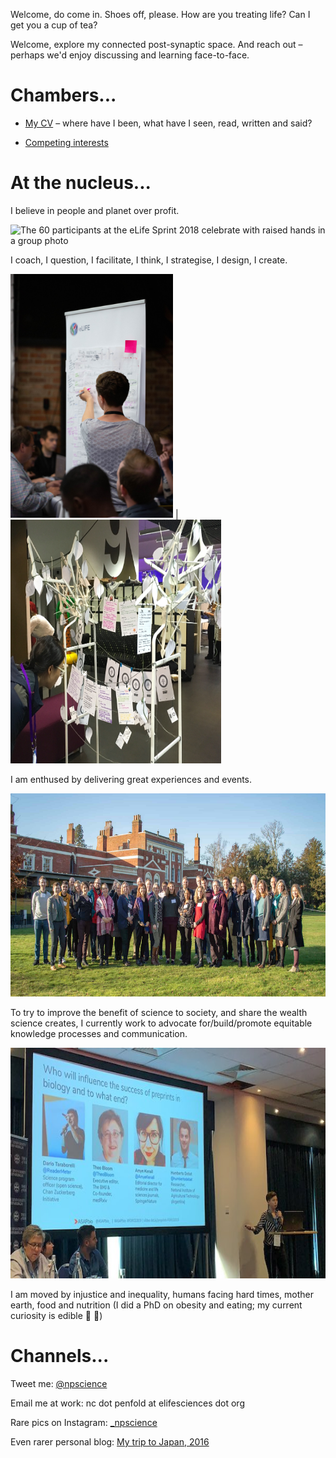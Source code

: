 Welcome,  do come in. Shoes off, please. How are you treating life? Can I get you a cup of tea? 

Welcome, explore my connected post-synaptic space. And reach out – perhaps we'd enjoy discussing and learning face-to-face. 

# Chambers...
* [My CV](/resume.md) – where have I been, what have I seen, read, written and said?
<!--* *TBD* Weeknotes – what's been happening at work and in life?
* *TBD* Soapbox – a space for developed thoughts (blogs) and undeveloped murmurs (scribbles)
* *TBD* Gratitude reel — I'm no island-->
* [Competing interests](/about-me.md)

# At the nucleus...

I believe in people and planet over profit.

<img src="/assets/img/Sprint2018photo.jpg" alt="The 60 participants at the eLife Sprint 2018 celebrate with raised hands in a group photo" style="height: 329px; width: 650px;"/>

I coach, I question, I facilitate, I think, I strategise, I design, I create.

<img src="/assets/img/sprint2019facilitation_325x488.jpg" alt="Naomi leads project design session" style="height: 390px; width: 260px;"/> | <img src="/assets/img/mozfest2018wishtree.jpg" alt="A handmade wishing tree filled with project cards" style="height: 390px; width: 337px;"/>

I am enthused by delivering great experiences and events. 

<img src="/assets/img/ASAP-Bio-Workshop-2100x1050.jpg" alt="The 30 participants at the ASAPbio 2020 workshop in a group photo in front of Hinxton Hall" style="height: 325px; width: 650px;"/>

To try to improve the benefit of science to society, and share the wealth science creates, I currently work to advocate for/build/promote equitable knowledge processes and communication.

<img src="/assets/img/FORCE2019_mewithpanelinaction_600x341.jpeg" alt="Naomi presenting a talk at FORCE2019 with projected conference slide in background" style="height: 369px; width: 650px;"/>

I am moved by injustice and inequality, humans facing hard times, mother earth, food and nutrition (I did a PhD on obesity and eating; my current curiosity is edible :bug: :cricket:)

# Channels...

Tweet me: [@npscience](https://www.twitter.com/npscience)

Email me at work: nc dot penfold at elifesciences dot org

Rare pics on Instagram: [_npscience](https://www.instagram.com/_npscience/)

Even rarer personal blog: [My trip to Japan, 2016](https://exocytosis.netlify.app/blog/travels-to-japan-april2016/)
